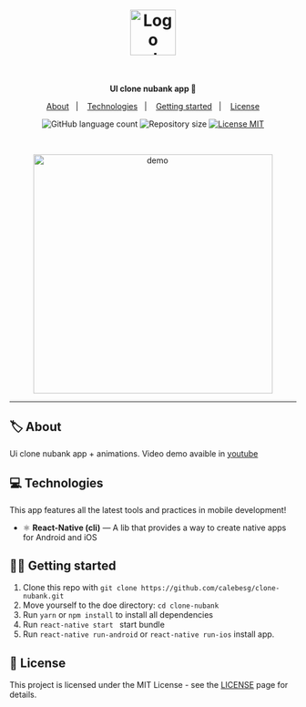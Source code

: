 <h1 align="center">
  <img src="https://user-images.githubusercontent.com/36782514/91230627-3c8c4d00-e702-11ea-81cc-5c126bde14cf.png" alt="Logo nubank" width="80">
</h1>
<br>

<p align="center"><b>UI clone nubank app 🚀</b></p>

<p align="center">
  <a href="#-About">About</a>&nbsp;&nbsp;&nbsp;|&nbsp;&nbsp;&nbsp;
  <a href="#-Technologies">Technologies</a>&nbsp;&nbsp;&nbsp;|&nbsp;&nbsp;&nbsp;
  <a href="#-Getting-started">Getting started</a>&nbsp;&nbsp;&nbsp;|&nbsp;&nbsp;&nbsp;
  <a href="#-License">License</a>
</p>

<p align="center">
  <img alt="GitHub language count" src="https://img.shields.io/github/languages/count/calebesg/clone-nubank">

  <img alt="Repository size" src="https://img.shields.io/github/repo-size/calebesg/clone-nubank">

  <a href="https://opensource.org/licenses/MIT">
    <img src="https://img.shields.io/badge/License-MIT-green.svg" alt="License MIT">
  </a>
</p>

<br>

<p align="center">
  <img src="https://user-images.githubusercontent.com/36782514/91230647-41e99780-e702-11ea-8ca6-a360dd4c1f45.png" alt="demo" height="420">
</p>

<hr />

## 🏷️ About

Ui clone nubank app + animations. Video demo avaible in [youtube](https://www.youtube.com/watch?v=NGhR0z4NFu8)

## 💻 Technologies
This app features all the latest tools and practices in mobile development!

- ⚛️ **React-Native (cli)** — A lib that provides a way to create native apps for Android and iOS

## 🏃💨 Getting started

1. Clone this repo with ``git clone https://github.com/calebesg/clone-nubank.git``
2. Move yourself to the doe directory: ``cd clone-nubank``
3. Run ``yarn`` or ``npm install`` to install all dependencies
4. Run ``react-native start `` start bundle
5. Run ``react-native run-android`` or ``react-native run-ios`` install app.

## 📝 License

This project is licensed under the MIT License - see the [LICENSE](https://opensource.org/licenses/MIT) page for details.
